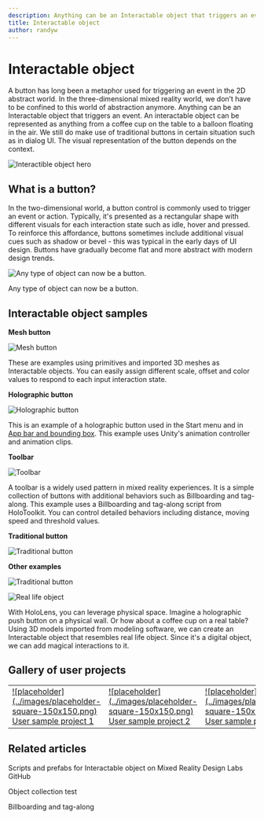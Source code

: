 ```yaml
---
description: Anything can be an Interactable object that triggers an event. It could be represented as a coffee cup on the table or a balloon floating in the air.  
title: Interactable object
author: randyw
---
```


# Interactable object

<link rel="stylesheet" href="https://az835927.vo.msecnd.net/sites/uwp/Resources/css/custom.css"> 
<link rel="stylesheet" href="https://az835927.vo.msecnd.net/sites/uwp/Resources/css/holographic.css"> 

A button has long been a metaphor used for triggering an event in the 2D abstract world. In the three-dimensional mixed reality world, we don’t have to be confined to this world of abstraction anymore. Anything can be an Interactable object that triggers an event. An interactable object can be represented as anything from a coffee cup on the table to a balloon floating in the air. We still do make use of traditional buttons in certain situation such as in dialog UI. The visual representation of the button depends on the context.

![Interactible object hero](../images/640px-InteractibleObject_Hero.jpg)

## What is a button?

In the two-dimensional world, a button control is commonly used to trigger an event or action. Typically, it's presented as a rectangular shape with different visuals for each interaction state such as idle, hover and pressed. To reinforce this affordance, buttons sometimes include additional visual cues such as shadow or bevel - this was typical in the early days of UI design. Buttons have gradually become flat and more abstract with modern design trends.

![Any type of object can now be a button.](../images/640px-InteractibleObject_CoffeeCup.jpg)

Any type of object can now be a button.

## Interactable object samples

**Mesh button**

![Mesh button](../images/640px-InteractibleObject_MeshButton.jpg)

These are examples using primitives and imported 3D meshes as Interactable objects. You can easily assign different scale, offset and color values to respond to each input interaction state.


**Holographic button**

![Holographic button](../images/640px-InteractibleObject_HolographicButton.jpg)

This is an example of a holographic button used in the Start menu and in [App bar and bounding box](Controls/App-bar-and-bounding-box.md). This example uses Unity's animation controller and animation clips.


**Toolbar**

![Toolbar](../images/640px-InteractibleObject_Toolbar.jpg)

A toolbar is a widely used pattern in mixed reality experiences. It is a simple collection of buttons with additional behaviors such as Billboarding and tag-along. This example uses a Billboarding and tag-along script from HoloToolkit. You can control detailed behaviors including distance, moving speed and threshold values.


**Traditional button**

![Traditional button](../images/640px-InteractibleObject_TraditionalButton.jpg)


**Other examples**

![Traditional button](../images/640px-InteractibleObject_PushButton.jpg)

![Real life object](../images/640px-InteractibleObject_RealLifeObject.jpg)

With HoloLens, you can leverage physical space. Imagine a holographic push button on a physical wall. Or how about a coffee cup on a real table? Using 3D models imported from modeling software, we can create an Interactable object that resembles real life object. Since it's a digital object, we can add magical interactions to it.


## Gallery of user projects

<table class="wdg-noborder">
	<tr class="wdg-noborder">
		<td class="wdg-noborder wdg-4-column-table"><a href="Get-started-with-design/index.md">![placeholder](../images/placeholder-square-150x150.png)<br/>
		User sample project 1</a></td>
		<td class="wdg-noborder wdg-4-column-table"><a href="Interaction-design/index.md">![placeholder](../images/placeholder-square-150x150.png)<br/>
		User sample project 2</a></td>
		<td class="wdg-noborder wdg-4-column-table"><a href="Style/index.md">![placeholder](../images/placeholder-square-150x150.png)<br/>
		User sample project 3</a></td>
		<td class="wdg-noborder wdg-4-column-table"><a href="App-patterns/index.md">![placeholder](../images/placeholder-square-150x150.png)<br/>
		User sample project 4</a></td>
	</tr>
</table>

## Related articles

Scripts and prefabs for Interactable object on Mixed Reality Design Labs GitHub

Object collection test

Billboarding and tag-along

